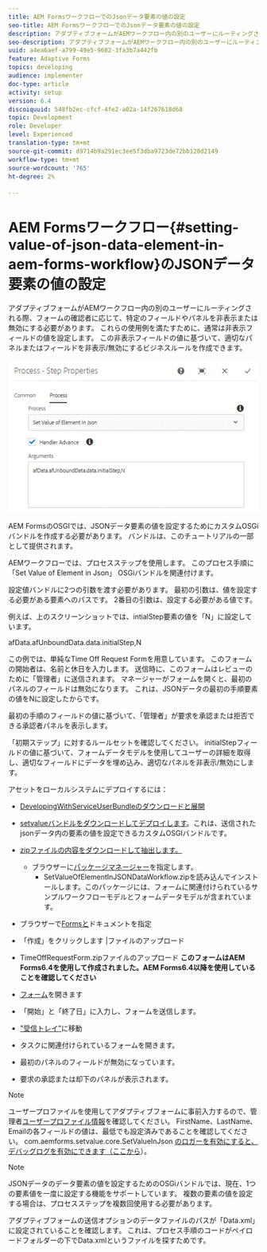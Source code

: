 ```yaml
---
title: AEM FormsワークフローでのJsonデータ要素の値の設定
seo-title: AEM FormsワークフローでのJsonデータ要素の値の設定
description: アダプティブフォームがAEMワークフロー内の別のユーザーにルーティングされる際、フォームの確認者に応じて、特定のフィールドやパネルを非表示または無効にする必要があります。 これらの使用例を満たすために、通常は非表示フィールドの値を設定します。 この非表示フィールドの値に基づいて、適切なパネルまたはフィールドを非表示/無効にするビジネスルールを作成できます。
seo-description: アダプティブフォームがAEMワークフロー内の別のユーザーにルーティングされる際、フォームの確認者に応じて、特定のフィールドやパネルを非表示または無効にする必要があります。 これらの使用例を満たすために、通常は非表示フィールドの値を設定します。 この非表示フィールドの値に基づいて、適切なパネルまたはフィールドを非表示/無効にするビジネスルールを作成できます。
uuid: a4ea6aef-a799-49e5-9682-3fa3b7a442fb
feature: Adaptive Forms
topics: developing
audience: implementer
doc-type: article
activity: setup
version: 6.4
discoiquuid: 548fb2ec-cfcf-4fe2-a02a-14f267618d68
topic: Development
role: Developer
level: Experienced
translation-type: tm+mt
source-git-commit: d9714b9a291ec3ee5f3dba9723de72bb120d2149
workflow-type: tm+mt
source-wordcount: '765'
ht-degree: 2%

---
```



# AEM Formsワークフロー{#setting-value-of-json-data-element-in-aem-forms-workflow}のJSONデータ要素の値の設定

アダプティブフォームがAEMワークフロー内の別のユーザーにルーティングされる際、フォームの確認者に応じて、特定のフィールドやパネルを非表示または無効にする必要があります。 これらの使用例を満たすために、通常は非表示フィールドの値を設定します。 この非表示フィールドの値に基づいて、適切なパネルまたはフィールドを非表示/無効にするビジネスルールを作成できます。

![jsonデータ内の要素の値の設定](assets/capture-3.gif)

AEM FormsのOSGIでは、JSONデータ要素の値を設定するためにカスタムOSGiバンドルを作成する必要があります。 バンドルは、このチュートリアルの一部として提供されます。

AEMワークフローでは、プロセスステップを使用します。 このプロセス手順に「Set Value of Element in Json」 OSGiバンドルを関連付けます。

設定値バンドルに2つの引数を渡す必要があります。 最初の引数は、値を設定する必要がある要素へのパスです。 2番目の引数は、設定する必要がある値です。

例えば、上のスクリーンショットでは、intialStep要素の値を「N」に設定しています。

afData.afUnboundData.data.initialStep,N

この例では、単純なTime Off Request Formを用意しています。 このフォームの開始者は、名前と休日を入力します。 送信時に、このフォームはレビューのために「管理者」に送信されます。 マネージャーがフォームを開くと、最初のパネルのフィールドは無効になります。 これは、JSONデータの最初の手順要素の値をNに設定したからです。

最初の手順のフィールドの値に基づいて、「管理者」が要求を承認または拒否できる承認者パネルを表示します。

「初期ステップ」に対するルールセットを確認してください。 initialStepフィールドの値に基づいて、フォームデータモデルを使用してユーザーの詳細を取得し、適切なフィールドにデータを埋め込み、適切なパネルを非表示/無効にします。

アセットをローカルシステムにデプロイするには：

* [DevelopingWithServiceUserBundleのダウンロードと展開](/help/forms/assets/common-osgi-bundles/DevelopingWithServiceUser.jar)

* [setvalueバンドルをダウンロードしてデプロイします](/help/forms/assets/common-osgi-bundles/SetValueApp.core-1.0-SNAPSHOT.jar)。これは、送信されたjsonデータ内の要素の値を設定できるカスタムOSGIバンドルです。

* [zipファイルの内容をダウンロードして抽出します。](assets/set-value-jsondata.zip)
   * ブラウザーに[パッケージマネージャー](http://localhost:4502/crx/packmgr/index.jsp)を指定します。
      * SetValueOfElementInJSONDataWorkflow.zipを読み込んでインストールします。このパッケージには、フォームに関連付けられているサンプルワークフローモデルとフォームデータモデルが含まれています。

* ブラウザーで[Formsと](http://localhost:4502/aem/forms.html/content/dam/formsanddocuments)ドキュメントを指定
* 「作成」をクリックします |ファイルのアップロード
* TimeOffRequestForm.zipファイルのアップロード
   **このフォームはAEM Forms6.4を使用して作成されました。AEM Forms6.4以降を使用していることを確認してください**
* [フォーム](http://localhost:4502/content/dam/formsanddocuments/timeoffrequest/jcr:content?wcmmode=disabled)を開きます
* 「開始」と「終了日」に入力し、フォームを送信します。
* [&quot;受信トレイ&quot;](http://localhost:4502/aem/inbox)に移動
* タスクに関連付けられているフォームを開きます。
* 最初のパネルのフィールドが無効になっています。
* 要求の承認または却下のパネルが表示されます。

>[!NOTE]
>
>ユーザープロファイルを使用してアダプティブフォームに事前入力するので、管理者[ユーザープロファイル情報](http://localhost:4502/security/users.html)を確認してください。 FirstName、LastName、Emailの各フィールドの値は、最低でも設定済みであることを確認してください。
>com.aemforms.setvalue.core.SetValueInJson [のロガーを有効にすると、デバッグログを有効にできます（ここから](http://localhost:4502/system/console/slinglog)）。

>[!NOTE]
>
>JSONデータのデータ要素の値を設定するためのOSGiバンドルでは、現在、1つの要素値を一度に設定する機能をサポートしています。 複数の要素の値を設定する場合は、プロセスステップを複数回使用する必要があります。
>
>アダプティブフォームの送信オプションのデータファイルのパスが「Data.xml」に設定されていることを確認します。 これは、プロセス手順のコードがペイロードフォルダーの下でData.xmlというファイルを探すためです。

